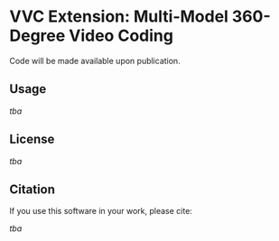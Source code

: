 # VVC Extension: Multi-Model 360-Degree Video Coding

Code will be made available upon publication.

## Usage

*tba*

## License

*tba*

## Citation

If you use this software in your work, please cite:

*tba*

